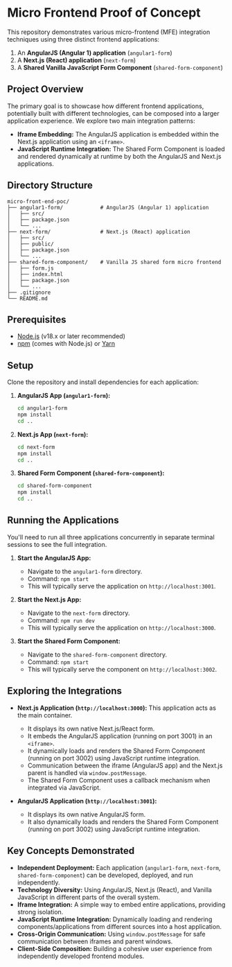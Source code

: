 # Micro Frontend Proof of Concept

This repository demonstrates various micro-frontend (MFE) integration techniques using three distinct frontend applications:

1.  An **AngularJS (Angular 1) application** (`angular1-form`)
2.  A **Next.js (React) application** (`next-form`)
3.  A **Shared Vanilla JavaScript Form Component** (`shared-form-component`)

## Project Overview

The primary goal is to showcase how different frontend applications, potentially built with different technologies, can be composed into a larger application experience. We explore two main integration patterns:

*   **Iframe Embedding:** The AngularJS application is embedded within the Next.js application using an `<iframe>`.
*   **JavaScript Runtime Integration:** The Shared Form Component is loaded and rendered dynamically at runtime by both the AngularJS and Next.js applications.

## Directory Structure

```
micro-front-end-poc/
├── angular1-form/            # AngularJS (Angular 1) application
│   ├── src/
│   ├── package.json
│   └── ...
├── next-form/                # Next.js (React) application
│   ├── src/
│   ├── public/
│   ├── package.json
│   └── ...
├── shared-form-component/    # Vanilla JS shared form micro frontend
│   ├── form.js
│   ├── index.html
│   ├── package.json
│   └── ...
├── .gitignore
└── README.md
```

## Prerequisites

*   [Node.js](https://nodejs.org/) (v18.x or later recommended)
*   [npm](https://www.npmjs.com/) (comes with Node.js) or [Yarn](https://yarnpkg.com/)

## Setup

Clone the repository and install dependencies for each application:

1.  **AngularJS App (`angular1-form`):**
    ```bash
    cd angular1-form
    npm install
    cd ..
    ```

2.  **Next.js App (`next-form`):**
    ```bash
    cd next-form
    npm install
    cd ..
    ```

3.  **Shared Form Component (`shared-form-component`):**
    ```bash
    cd shared-form-component
    npm install
    cd ..
    ```

## Running the Applications

You'll need to run all three applications concurrently in separate terminal sessions to see the full integration.

1.  **Start the AngularJS App:**
    *   Navigate to the `angular1-form` directory.
    *   Command: `npm start`
    *   This will typically serve the application on `http://localhost:3001`.

2.  **Start the Next.js App:**
    *   Navigate to the `next-form` directory.
    *   Command: `npm run dev`
    *   This will typically serve the application on `http://localhost:3000`.

3.  **Start the Shared Form Component:**
    *   Navigate to the `shared-form-component` directory.
    *   Command: `npm start`
    *   This will typically serve the component on `http://localhost:3002`.

## Exploring the Integrations

*   **Next.js Application (`http://localhost:3000`):** This application acts as the main container.
    *   It displays its own native Next.js/React form.
    *   It embeds the AngularJS application (running on port 3001) in an `<iframe>`.
    *   It dynamically loads and renders the Shared Form Component (running on port 3002) using JavaScript runtime integration.
    *   Communication between the iframe (AngularJS app) and the Next.js parent is handled via `window.postMessage`.
    *   The Shared Form Component uses a callback mechanism when integrated via JavaScript.

*   **AngularJS Application (`http://localhost:3001`):**
    *   It displays its own native AngularJS form.
    *   It also dynamically loads and renders the Shared Form Component (running on port 3002) using JavaScript runtime integration.

## Key Concepts Demonstrated

*   **Independent Deployment:** Each application (`angular1-form`, `next-form`, `shared-form-component`) can be developed, deployed, and run independently.
*   **Technology Diversity:** Using AngularJS, Next.js (React), and Vanilla JavaScript in different parts of the overall system.
*   **Iframe Integration:** A simple way to embed entire applications, providing strong isolation.
*   **JavaScript Runtime Integration:** Dynamically loading and rendering components/applications from different sources into a host application.
*   **Cross-Origin Communication:** Using `window.postMessage` for safe communication between iframes and parent windows.
*   **Client-Side Composition:** Building a cohesive user experience from independently developed frontend modules.
